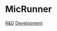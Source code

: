 # MicRunner

[R&D](https://github.com/mic-runner/proto_micRunner)
[Development](https://github.com/mic-runner/mic-runner)
